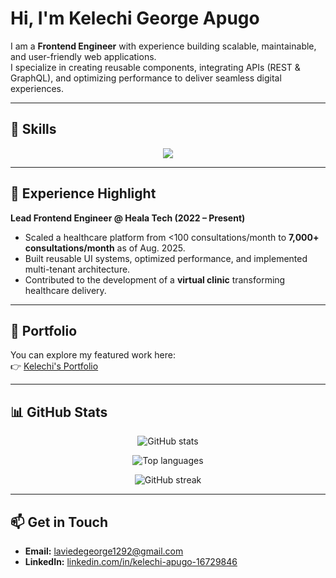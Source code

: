 # Hi, I'm Kelechi George Apugo

I am a **Frontend Engineer** with experience building scalable, maintainable, and user-friendly web applications.  
I specialize in creating reusable components, integrating APIs (REST & GraphQL), and optimizing performance to deliver seamless digital experiences.  

---

## 🔧 Skills  
<p align="center">
  <img src="https://skillicons.dev/icons?i=react,nextjs,typescript,javascript,tailwind,graphql,redux,html,css,git" />
</p>

---

## 💼 Experience Highlight  
**Lead Frontend Engineer @ Heala Tech (2022 – Present)**  
- Scaled a healthcare platform from <100 consultations/month to **7,000+ consultations/month** as of Aug. 2025.  
- Built reusable UI systems, optimized performance, and implemented multi-tenant architecture.  
- Contributed to the development of a **virtual clinic** transforming healthcare delivery.  

---

## 📂 Portfolio  
You can explore my featured work here:  
👉 [Kelechi's Portfolio](https://laviedegeorge.notion.site/Kelechi-s-Portfolio-3070c534783b4cf9a3e2f596f6eeef0b)  

---

## 📊 GitHub Stats  
<p align="center">
  <img src="https://github-readme-stats.vercel.app/api?username=laviedegeorge&show_icons=true&theme=tokyonight" alt="GitHub stats" />
</p>

<p align="center">
  <img src="https://github-readme-stats.vercel.app/api/top-langs/?username=laviedegeorge&layout=compact&theme=tokyonight" alt="Top languages" />
</p>

<p align="center">
  <img src="https://github-readme-streak-stats.herokuapp.com/?user=laviedegeorge&theme=tokyonight" alt="GitHub streak" />
</p>

---

## 📫 Get in Touch  
- **Email:** [laviedegeorge1292@gmail.com](mailto:laviedegeorge1292@gmail.com)  
- **LinkedIn:** [linkedin.com/in/kelechi-apugo-16729846](https://www.linkedin.com/in/kelechi-apugo-16729846)  
